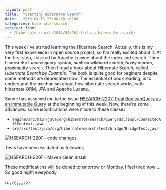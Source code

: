 ```yaml
---
layout: post
title:  "Starting Hibernate Search"
date:   2016-04-16 23:00:00 +0100
categories: hibernate-search
redirect_from:
  - /hibernate-search/2016/04/16/starting-hibernate-search/
---
```



This week I've started learning the Hibernate Search. Actually, this is my
very first experience in open source project, so I'm really excited about it.
At the first step, I started by Apache Lucene about the index and search.
Then I learnt the Lucene query syntax, such as wildcard search, fuzzy search,
proximatity search. Then I read a book about Hibernate Search, called 
_Hibernate Search by Example_. The book is quite good for beginers despite
some methods are deprecated now. The essential of book reading, is to 
understand the mechanism about how hibernate search works, with hibernate ORM, 
JPA and Apache Lucene.

<!--more-->

Sanne has assgined me to the issue [HSEARCH-2207 Treat BooleanQuery as an 
immutable Query][HS2207] at the beginning of this week. Now, there're some
advances: some modifications were made to these classes :

* `engine/src/main/java/org/hibernate/search/query/dsl/impl/ConnectedAllContext.java`
* `orm/src/test/java/org/hibernate/search/test/bridge/BridgeTest.java`

<img src="{{ site.url }}/assets/20160417-hsearch-2207-code-changes.png" alt="HSEARCH-2207 - code changes">

Tests have been validated as following

<img src="{{ site.url }}/assets/20140417-hsearch-2207-maven-result.png" alt="HSEARCH-2207 - Maven clean install">

These modifications will be doned tommorrow or Monday. 
I feel tired now ... So good night everybody

(∪｡∪)｡｡｡zzz

[HS2207]: https://hibernate.atlassian.net/browse/HSEARCH-2207
